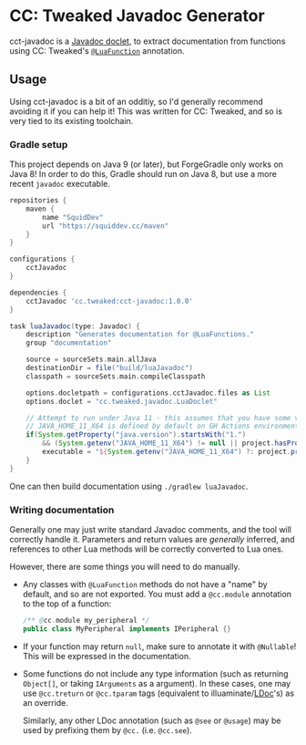 # CC: Tweaked Javadoc Generator
cct-javadoc is a [Javadoc doclet][doclet], to extract documentation from functions using CC: Tweaked's
[`@LuaFunction`][lua_function] annotation.

## Usage
Using cct-javadoc is a bit of an odditiy, so I'd generally recommend avoiding it if you can help it! This was written
for CC: Tweaked, and so is very tied to its existing toolchain.

### Gradle setup
This project depends on Java 9 (or later), but ForgeGradle only works on Java 8! In order to do this, Gradle should
run on Java 8, but use a more recent `javadoc` executable.

```groovy
repositories {
    maven {
        name "SquidDev"
        url "https://squiddev.cc/maven"
    }
}

configurations {
    cctJavadoc
}

dependencies {
    cctJavadoc 'cc.tweaked:cct-javadoc:1.0.0'
}

task luaJavadoc(type: Javadoc) {
    description "Generates documentation for @LuaFunctions."
    group "documentation"

    source = sourceSets.main.allJava
    destinationDir = file("build/luaJavadoc")
    classpath = sourceSets.main.compileClasspath

    options.docletpath = configurations.cctJavadoc.files as List
    options.doclet = "cc.tweaked.javadoc.LuaDoclet"

    // Attempt to run under Java 11 - this assumes that you have some variable which tells us where it's located.
    // JAVA_HOME_11_X64 is defined by default on GH Actions environments.
    if(System.getProperty("java.version").startsWith("1.")
        && (System.getenv("JAVA_HOME_11_X64") != null || project.hasProperty("java11Home"))) {
        executable = "${System.getenv("JAVA_HOME_11_X64") ?: project.property("java11Home")}/bin/javadoc"
    }
}
```

One can then build documentation using `./gradlew luaJavadoc`.

### Writing documentation
Generally one may just write standard Javadoc comments, and the tool will correctly handle it. Parameters and return
values are _generally_ inferred, and references to other Lua methods will be correctly converted to Lua ones.

However, there are some things you will need to do manually.

 - Any classes with `@LuaFunction` methods do not have a "name" by default, and so are not exported. You must add a
   `@cc.module` annotation to the top of a function:

   ```java
   /** @cc.module my_peripheral */
   public class MyPeripheral implements IPeripheral {}
   ```

 - If your function may return `null`, make sure to annotate it with `@Nullable`! This will be expressed in the
   documentation.

 - Some functions do not include any type information (such as returning `Object[]`, or taking `IArguments` as a
   argument). In these cases, one may use `@cc.treturn` or `@cc.tparam` tags (equivalent to illuaminate/[LDoc]'s) as an
   override.

   Similarly, any other LDoc annotation (such as `@see` or `@usage`) may be used by prefixing them by `@cc.` (i.e.
   `@cc.see`).

[doclet]: https://docs.oracle.com/javase/9/docs/api/jdk/javadoc/doclet/package-summary.html
[illuaminate]: https://squiddev.cc/illuaminate/
[lua_function]: https://github.com/SquidDev-CC/CC-Tweaked/blob/mc-1.15.x/src/main/java/dan200/computercraft/api/lua/LuaFunction.java
[ldoc]: https://stevedonovan.github.io/ldoc/manual/doc.md.html
